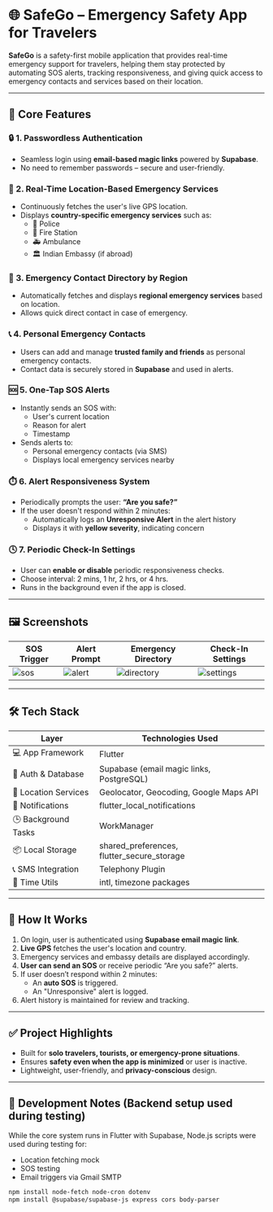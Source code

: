 

# 🌐 SafeGo – Emergency Safety App for Travelers

**SafeGo** is a safety-first mobile application that provides real-time emergency support for travelers, helping them stay protected by automating SOS alerts, tracking responsiveness, and giving quick access to emergency contacts and services based on their location.

---

## 🚀 Core Features

### 🔒 1. Passwordless Authentication
- Seamless login using **email-based magic links** powered by **Supabase**.
- No need to remember passwords – secure and user-friendly.

### 📍 2. Real-Time Location-Based Emergency Services
- Continuously fetches the user's live GPS location.
- Displays **country-specific emergency services** such as:
  - 🚓 Police
  - 🚒 Fire Station
  - 🚑 Ambulance
  - 🏛️ Indian Embassy (if abroad)

### 👥 3. Emergency Contact Directory by Region
- Automatically fetches and displays **regional emergency services** based on location.
- Allows quick direct contact in case of emergency.

### 📞 4. Personal Emergency Contacts
- Users can add and manage **trusted family and friends** as personal emergency contacts.
- Contact data is securely stored in **Supabase** and used in alerts.

### 🆘 5. One-Tap SOS Alerts
- Instantly sends an SOS with:
  - User's current location
  - Reason for alert
  - Timestamp
- Sends alerts to:
  - Personal emergency contacts (via SMS)
  - Displays local emergency services nearby

### ⏱️ 6. Alert Responsiveness System
- Periodically prompts the user: **“Are you safe?”**
- If the user doesn't respond within 2 minutes:
  - Automatically logs an **Unresponsive Alert** in the alert history
  - Displays it with **yellow severity**, indicating concern

### 🕓 7. Periodic Check-In Settings
- User can **enable or disable** periodic responsiveness checks.
- Choose interval: 2 mins, 1 hr, 2 hrs, or 4 hrs.
- Runs in the background even if the app is closed.

---

## 🖼️ Screenshots

| SOS Trigger | Alert Prompt | Emergency Directory | Check-In Settings |
|------------|---------------|---------------------|-------------------|
| ![sos](https://github.com/user-attachments/assets/c70997cd-25cd-4ad3-a52e-5193d03d94f9) | ![alert](https://github.com/user-attachments/assets/8db06f09-0958-4e91-99ae-3b7925ad2ffa) | ![directory](https://github.com/user-attachments/assets/1d20090f-e853-43fe-b2d7-d6d068323b72) | ![settings](https://github.com/user-attachments/assets/88860abc-444c-4072-a612-380a336dd40c) |

---

## 🛠️ Tech Stack

| Layer               | Technologies Used                           |
|---------------------|----------------------------------------------|
| 💻 App Framework     | Flutter                                      |
| 🔐 Auth & Database   | Supabase (email magic links, PostgreSQL)     |
| 📍 Location Services | Geolocator, Geocoding, Google Maps API       |
| 🔔 Notifications     | flutter_local_notifications                  |
| 🕒 Background Tasks  | WorkManager                                  |
| 📦 Local Storage     | shared_preferences, flutter_secure_storage   |
| 📞 SMS Integration   | Telephony Plugin                             |
| 🧭 Time Utils        | intl, timezone packages                      |

---

## 🧠 How It Works

1. On login, user is authenticated using **Supabase email magic link**.
2. **Live GPS** fetches the user's location and country.
3. Emergency services and embassy details are displayed accordingly.
4. **User can send an SOS** or receive periodic “Are you safe?” alerts.
5. If user doesn’t respond within 2 minutes:
   - An **auto SOS** is triggered.
   - An "Unresponsive" alert is logged.
6. Alert history is maintained for review and tracking.

---

## ✅ Project Highlights

- Built for **solo travelers, tourists, or emergency-prone situations**.
- Ensures **safety even when the app is minimized** or user is inactive.
- Lightweight, user-friendly, and **privacy-conscious** design.

---

## 🔧 Development Notes (Backend setup used during testing)

While the core system runs in Flutter with Supabase, Node.js scripts were used during testing for:
- Location fetching mock
- SOS testing
- Email triggers via Gmail SMTP

```bash
npm install node-fetch node-cron dotenv
npm install @supabase/supabase-js express cors body-parser
